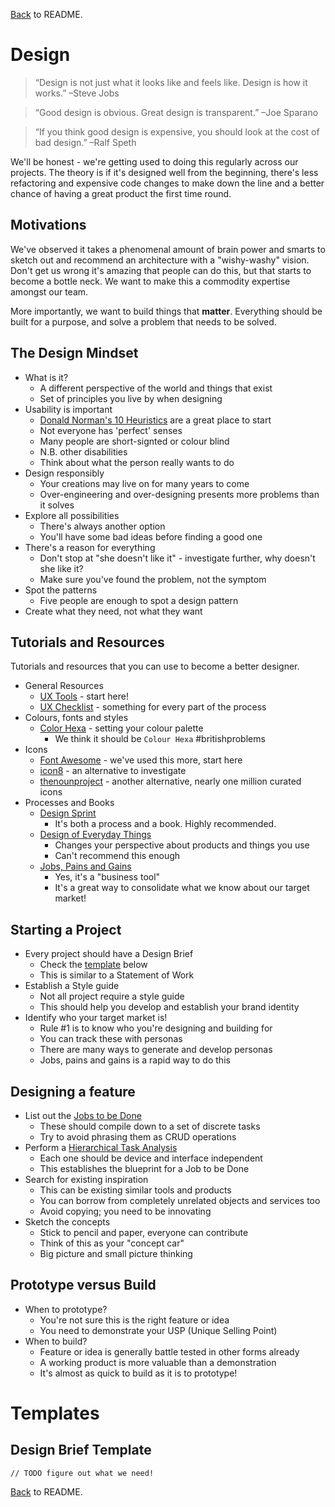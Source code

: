 [Back](../README.md) to README.  

# Design

> “Design is not just what it looks like and feels like. Design is how it works.” –Steve Jobs

> “Good design is obvious. Great design is transparent.” –Joe Sparano

> “If you think good design is expensive, you should look at the cost of bad design.” –Ralf Speth

We'll be honest - we're getting used to doing this regularly across our projects. The theory is if it's designed well from the beginning, there's less refactoring and expensive code changes to make down the line and a better chance of having a great product the first time round.

## Motivations

We've observed it takes a phenomenal amount of brain power and smarts to sketch out and recommend an architecture with a "wishy-washy" vision. Don't get us wrong it's amazing that people can do this, but that starts to become a bottle neck. We want to make this a commodity expertise amongst our team.

More importantly, we want to build things that __matter__. Everything should be built for a purpose, and solve a problem that needs to be solved.

## The Design Mindset

- What is it?
  - A different perspective of the world and things that exist
  - Set of principles you live by when designing
- Usability is important
  - [Donald Norman's 10 Heuristics](https://www.nngroup.com/articles/ten-usability-heuristics/) are a great place to start
  - Not everyone has 'perfect' senses
  - Many people are short-signted or colour blind
  - N.B. other disabilities
  - Think about what the person really wants to do
- Design responsibly
  - Your creations may live on for many years to come
  - Over-engineering and over-designing presents more problems than it solves
- Explore all possibilities
  - There's always another option
  - You'll have some bad ideas before finding a good one
- There's a reason for everything
  - Don't stop at "she doesn't like it" - investigate further, why doesn't she like it?
  - Make sure you've found the problem, not the symptom
- Spot the patterns
  - Five people are enough to spot a design pattern
- Create what they need, not what they want

## Tutorials and Resources
Tutorials and resources that you can use to become a better designer.  

- General Resources
  - [UX Tools](https://uxtools.co) - start here!
  - [UX Checklist](https://uxchecklist.github.io/) - something for every part of the process
- Colours, fonts and styles
  - [Color Hexa](http://www.colorhexa.com/87ceeb) - setting your colour palette
    - We think it should be `Colour Hexa` #britishproblems
- Icons
  - [Font Awesome](http://fontawesome.io/) - we've used this more, start here
  - [icon8](https://icons8.com/) - an alternative to investigate
  - [thenounproject](https://thenounproject.com/) - another alternative, nearly one million curated icons
- Processes and Books
  - [Design Sprint](http://www.gv.com/sprint/)
    - It's both a process and a book. Highly recommended.
  - [Design of Everyday Things](https://www.amazon.co.uk/d/Books/Design-Everyday-Things-Donald-Norman/0465050654)
    - Changes your perspective about products and things you use
    - Can't recommend this enough
  - [Jobs, Pains and Gains](http://blog.strategyzer.com/posts/2016/7/20/how-to-capture-customer-jobs-pains-gains-that-arent-subjective)
    - Yes, it's a "business tool"
    - It's a great way to consolidate what we know about our target market!

## Starting a Project

- Every project should have a Design Brief
  - Check the [template](#design-brief-template) below
  - This is similar to a Statement of Work
- Establish a Style guide
  - Not all project require a style guide
  - This should help you develop and establish your brand identity
- Identify who your target market is!
  - Rule #1 is to know who you're designing and building for
  - You can track these with personas
  - There are many ways to generate and develop personas
  - Jobs, pains and gains is a rapid way to do this

## Designing a feature

- List out the [Jobs to be Done](https://jtbd.info/)
  - These should compile down to a set of discrete tasks
  - Try to avoid phrasing them as CRUD operations
- Perform a [Hierarchical Task Analysis](http://www.uxmatters.com/mt/archives/2010/02/hierarchical-task-analysis.php)
  - Each one should be device and interface independent
  - This establishes the blueprint for a Job to be Done
- Search for existing inspiration
  - This can be existing similar tools and products
  - You can borrow from completely unrelated objects and services too
  - Avoid copying; you need to be innovating
- Sketch the concepts
  - Stick to pencil and paper, everyone can contribute
  - Think of this as your "concept car"
  - Big picture and small picture thinking

## Prototype versus Build

- When to prototype?
  - You're not sure this is the right feature or idea
  - You need to demonstrate your USP (Unique Selling Point)
- When to build?
  - Feature or idea is generally battle tested in other forms already
  - A working product is more valuable than a demonstration
  - It's almost as quick to build as it is to prototype!

# Templates

## Design Brief Template

```
// TODO figure out what we need!
```

[Back](../README.md) to README.  
